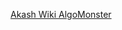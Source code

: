 [Akash Wiki ](https://akash-kumbhare.gitbook.io/internal-wiki)
[AlgoMonster](https://algo.monster/problems/roadmap)



